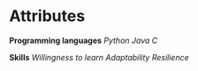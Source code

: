 # Attributes

**Programming languages**
 _Python_
 _Java_
 _C_
        
**Skills**
_Willingness to learn_
_Adaptability_
_Resilience_
